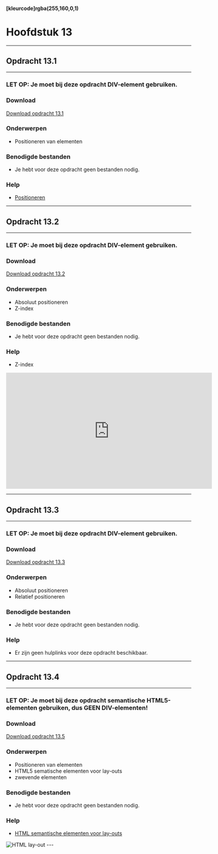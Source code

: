 #### [kleurcode]rgba(255,160,0,1)

# Hoofdstuk 13

---
## Opdracht 13.1
---

### LET OP: Je moet bij deze opdracht DIV-element gebruiken.

### Download
<a href="https://elo.kw1c.nl/CMS/Studie/811%20ICT-Academie/811%20VakkenInhoud/%5BB.14%20HTM%5D%20HTMLCSS/Productie/02.%20Opdrachten/Hoofdstuk%2013/Opdracht%2013.1.pdf" target="_blank">Download opdracht 13.1</a>

### Onderwerpen
*   Positioneren van elementen

### Benodigde bestanden
*   Je hebt voor deze opdracht geen bestanden nodig.

### Help
*   <a href="http://www.w3schools.com/cssref/pr_class_position.asp" target="_blank">Positioneren</a>

---
## Opdracht 13.2
---

### LET OP: Je moet bij deze opdracht DIV-element gebruiken.

### Download
<a href="https://elo.kw1c.nl/CMS/Studie/811%20ICT-Academie/811%20VakkenInhoud/%5BB.14%20HTM%5D%20HTMLCSS/Productie/02.%20Opdrachten/Hoofdstuk%2013/Opdracht%2013.2.pdf" target="_blank">Download opdracht 13.2</a>

### Onderwerpen
*   Absoluut positioneren
*   Z-index

### Benodigde bestanden
*   Je hebt voor deze opdracht geen bestanden nodig.

### Help
*   Z-index
<iframe width="560" height="315" src="https://www.youtube.com/embed/l55hSbBUdmQ" frameborder="0" allowfullscreen></iframe>

---
## Opdracht 13.3
---

### LET OP: Je moet bij deze opdracht DIV-element gebruiken.

### Download
<a href="https://elo.kw1c.nl/CMS/Studie/811%20ICT-Academie/811%20VakkenInhoud/%5BB.14%20HTM%5D%20HTMLCSS/Productie/02.%20Opdrachten/Hoofdstuk%2013/Opdracht%2013.3.pdf" target="_blank">Download opdracht 13.3</a>

### Onderwerpen
*   Absoluut positioneren
*   Relatief positioneren

### Benodigde bestanden
*   Je hebt voor deze opdracht geen bestanden nodig.

### Help
*   Er zijn geen hulplinks voor deze opdracht beschikbaar.

---
## Opdracht 13.4
---

### LET OP: Je moet bij deze opdracht semantische HTML5-elementen gebruiken, dus GEEN DIV-elementen!

### Download
<a href="https://elo.kw1c.nl/CMS/Studie/811%20ICT-Academie/811%20VakkenInhoud/%5BB.14%20HTM%5D%20HTMLCSS/Productie/02.%20Opdrachten/Hoofdstuk%2013/Opdracht%2013.4.pdf" target="_blank">Download opdracht 13.5</a>

### Onderwerpen
*   Positioneren van elementen
*   HTML5 sematische elementen voor lay-outs
*   zwevende elementen

### Benodigde bestanden
*   Je hebt voor deze opdracht geen bestanden nodig.

### Help
*   <a href="http://www.w3schools.com/html/html5_semantic_elements.asp" target="_blank">HTML semantische elementen voor lay-outs</a>
<img src="https://elo.kw1c.nl/CMS/Studie/811%20ICT-Academie/811%20VakkenInhoud/%5BB.14%20HTM%5D%20HTMLCSS/Productie/02.%20Opdrachten/Hoofdstuk%2013/Resources/lay-out.png" alt="HTML lay-out">
---